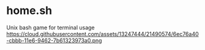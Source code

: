 # home.sh
Unix bash game for terminal usage 
https://cloud.githubusercontent.com/assets/13247444/21490574/6ec76a40-cbbb-11e6-9462-7b61323973a0.png
